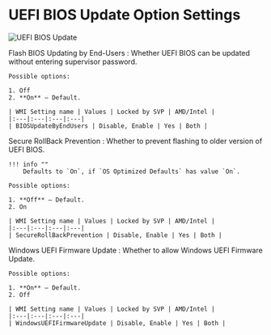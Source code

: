 # UEFI BIOS Update Option Settings

![UEFI BIOS Update](https://cdrt.github.io/mk_docs/ref/bios/settings/thinkpad/img/tp_uefibiosupdate.png)

Flash BIOS Updating by End-Users
:  Whether UEFI BIOS can be updated without entering supervisor password.

    Possible options:

    1. Off
    2. **On** – Default.

    | WMI Setting name | Values | Locked by SVP | AMD/Intel |
    |:---|:---|:---|:---|
    | BIOSUpdateByEndUsers | Disable, Enable | Yes | Both |

Secure RollBack Prevention
:  Whether to prevent flashing to older version of UEFI BIOS.

    !!! info ""
        Defaults to `On`, if `OS Optimized Defaults` has value `On`.

    Possible options:

    1. **Off** – Default.
    2. On

    | WMI Setting name | Values | Locked by SVP | AMD/Intel |
    |:---|:---|:---|:---|
    | SecureRollBackPrevention | Disable, Enable | Yes | Both |

Windows UEFI Firmware Update
:  Whether to allow Windows UEFI Firmware Update.

    Possible options:

    1. **On** – Default.
    2. Off

    | WMI Setting name | Values | Locked by SVP | AMD/Intel |
    |:---|:---|:---|:---|
    | WindowsUEFIFirmwareUpdate | Disable, Enable | Yes | Both |
